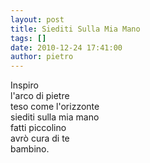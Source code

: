 ```yaml
---
layout: post
title: Siediti Sulla Mia Mano
tags: []
date: 2010-12-24 17:41:00
author: pietro
---
```

Inspiro<br/>l'arco di pietre<br/>teso come l'orizzonte<br/>siediti sulla mia mano<br/>fatti piccolino<br/>avrò cura di te<br/>bambino.<br/>

